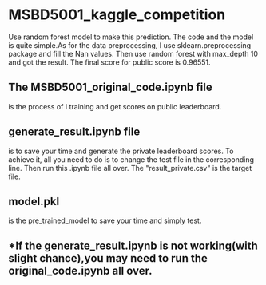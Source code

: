 # MSBD5001_kaggle_competition
Use random forest model to make this prediction. The code and the model is quite simple.As for the data preprocessing, I use sklearn.preprocessing package and fill the Nan values. Then use random forest with max_depth 10 and got the result. The final score for public score is 0.96551.

## The MSBD5001_original_code.ipynb file 
is the process of I training and get scores on public leaderboard.

## generate_result.ipynb file
is to save your time and generate the private leaderboard scores. To achieve it, all you need to do is to change the test file in the corresponding line. Then run this .ipynb file all over. The "result_private.csv" is the target file.

## model.pkl
is the pre_trained_model to save your time and simply test.

## *If the generate_result.ipynb is not working(with slight chance),you may need to run the original_code.ipynb all over.
